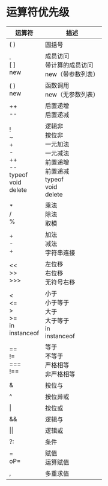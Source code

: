 # 运算符优先级

运算符 | 描述
--- | ---
( ) | 圆括号.<br />[ ]<br />new | 成员访问<br />带计算的成员访问<br />new（带参数列表）( )<br />new | 函数调用<br />new（无参数列表）++<br />-- | 后置递增<br />后置递减!<br />~<br />+<br />-<br />++<br />--<br />typeof<br />void<br />delete | 逻辑非<br />按位非<br />一元加法<br />一元减法<br />前置递增<br />前置递减<br />typeof<br />void<br />delete*<br />/<br />% | 乘法<br />除法<br />取模+<br />-<br />+ | 加法<br />减法<br />字符串连接<<<br />>><br />>>> | 左位移<br />右位移<br />无符号右移<<br /><=<br />><br />>=<br />in<br />instanceof | 小于<br />小于等于<br />大于<br />大于等于<br />in<br />instanceof==<br />!=<br />===<br />!== | 等于<br />不等于<br />严格相等<br />非严格相等& | 按位与^ | 按位异或&#124; | 按位或&& | 逻辑与&#124;&#124; | 逻辑或?: | 条件=<br />oP= | 赋值<br />运算赋值, | 多重求值